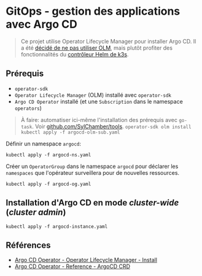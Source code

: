 # GitOps - gestion des applications avec Argo CD

> Ce projet utilise Operator Lifecycle Manager pour installer Argo CD. Il a été [décidé de ne pas utiliser OLM](../README.md#operator-lifecycle-manager), mais plutôt profiter des fonctionnalités du [contrôleur Helm de k3s](https://docs.k3s.io/helm).

## Prérequis

- `operator-sdk`
- `Operator Lifecycle Manager` (OLM) installé avec `operator-sdk`
- `Argo CD Operator` installé (et une `Subscription` dans le namespace `operators`)

> À faire: automatiser ici-même l'installation des prérequis avec `go-task`.
> Voir [github.com/SylChamber/tools](https://github.com/SylChamber/tools).
> `operator-sdk olm install`
> `kubectl apply -f argocd-olm-sub.yaml`

Définir un namespace `argocd`:

```shell
kubectl apply -f argocd-ns.yaml
```

Créer un `OperatorGroup` dans le namespace `argocd` pour déclarer les `namespaces` que l'opérateur surveillera pour de nouvelles ressources.

```shell
kubectl apply -f argocd-og.yaml
```

## Installation d'Argo CD en mode _cluster-wide_ (_cluster admin_)

```shell
kubectl apply -f argocd-instance.yaml
```

## Références

- [Argo CD Operator - Operator Lifecycle Manager - Install](https://argocd-operator.readthedocs.io/en/latest/install/olm/)
- [Argo CD Operator - Reference - ArgoCD CRD](https://argocd-operator.readthedocs.io/en/latest/reference/argocd/)
